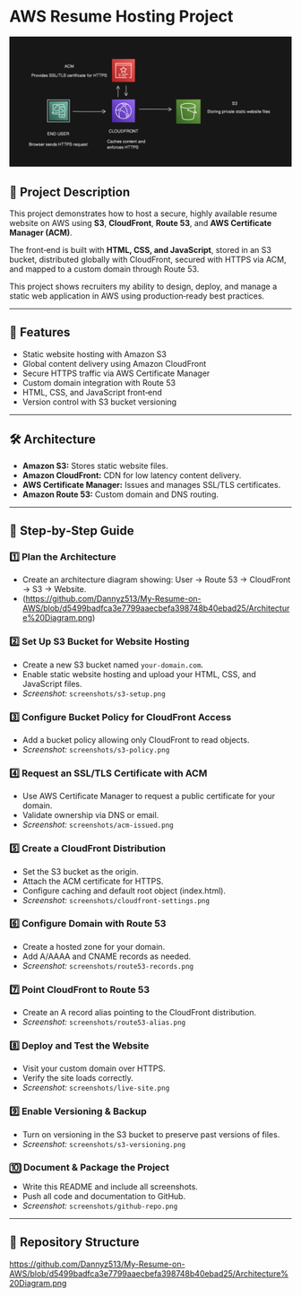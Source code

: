 # AWS Resume Hosting Project

![Architecture](https://github.com/Dannyz513/My-Resume-on-AWS/blob/d5499badfca3e7799aaecbefa398748b40ebad25/Architecture%20Diagram.png)

## 📌 Project Description
This project demonstrates how to host a secure, highly available resume website on AWS using **S3**, **CloudFront**, **Route 53**, and **AWS Certificate Manager (ACM)**.  

The front‑end is built with **HTML, CSS, and JavaScript**, stored in an S3 bucket, distributed globally with CloudFront, secured with HTTPS via ACM, and mapped to a custom domain through Route 53.  

This project shows recruiters my ability to design, deploy, and manage a static web application in AWS using production‑ready best practices.

---

## 🚀 Features
- Static website hosting with Amazon S3  
- Global content delivery using Amazon CloudFront  
- Secure HTTPS traffic via AWS Certificate Manager  
- Custom domain integration with Route 53  
- HTML, CSS, and JavaScript front‑end  
- Version control with S3 bucket versioning  

---

## 🛠️ Architecture
- **Amazon S3:** Stores static website files.  
- **Amazon CloudFront:** CDN for low latency content delivery.  
- **AWS Certificate Manager:** Issues and manages SSL/TLS certificates.  
- **Amazon Route 53:** Custom domain and DNS routing.  

---

## 📖 Step‑by‑Step Guide

### 1️⃣ Plan the Architecture
- Create an architecture diagram showing: User → Route 53 → CloudFront → S3 → Website.  
- (https://github.com/Dannyz513/My-Resume-on-AWS/blob/d5499badfca3e7799aaecbefa398748b40ebad25/Architecture%20Diagram.png)

### 2️⃣ Set Up S3 Bucket for Website Hosting
- Create a new S3 bucket named `your-domain.com`.
- Enable static website hosting and upload your HTML, CSS, and JavaScript files.  
- *Screenshot:* `screenshots/s3-setup.png`

### 3️⃣ Configure Bucket Policy for CloudFront Access
- Add a bucket policy allowing only CloudFront to read objects.  
- *Screenshot:* `screenshots/s3-policy.png`

### 4️⃣ Request an SSL/TLS Certificate with ACM
- Use AWS Certificate Manager to request a public certificate for your domain.  
- Validate ownership via DNS or email.  
- *Screenshot:* `screenshots/acm-issued.png`

### 5️⃣ Create a CloudFront Distribution
- Set the S3 bucket as the origin.
- Attach the ACM certificate for HTTPS.
- Configure caching and default root object (index.html).  
- *Screenshot:* `screenshots/cloudfront-settings.png`

### 6️⃣ Configure Domain with Route 53
- Create a hosted zone for your domain.
- Add A/AAAA and CNAME records as needed.  
- *Screenshot:* `screenshots/route53-records.png`

### 7️⃣ Point CloudFront to Route 53
- Create an A record alias pointing to the CloudFront distribution.  
- *Screenshot:* `screenshots/route53-alias.png`

### 8️⃣ Deploy and Test the Website
- Visit your custom domain over HTTPS.
- Verify the site loads correctly.  
- *Screenshot:* `screenshots/live-site.png`

### 9️⃣ Enable Versioning & Backup
- Turn on versioning in the S3 bucket to preserve past versions of files.  
- *Screenshot:* `screenshots/s3-versioning.png`

### 🔟 Document & Package the Project
- Write this README and include all screenshots.
- Push all code and documentation to GitHub.  
- *Screenshot:* `screenshots/github-repo.png`

---

## 📂 Repository Structure
https://github.com/Dannyz513/My-Resume-on-AWS/blob/d5499badfca3e7799aaecbefa398748b40ebad25/Architecture%20Diagram.png
